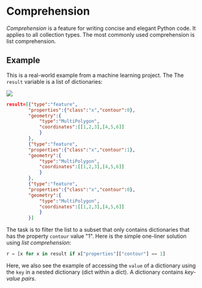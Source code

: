 # Comprehension
*Comprehension* is a feature for writing concise and elegant Python code.
It applies to all collection types. The most commonly used comprehension is list comprehension.

## Example
This is a real-world example from a machine learning project. The The `result` variable is a list of dictionaries:

![](https://github.com/wcj365/python-stats-dataviz/blob/master/images/comprehension_example.jpg)
```json
result=[{"type":"feature",
        "properties":{"class":"x","contour":0},
        "geometry":{
            "type":"MultiPolygon",
            "coordinates":[[1,2,3],[4,5,6]]
            }
        },
        {"type":"feature",
        "properties":{"class":"x","contour":1},
        "geometry":{
            "type":"MultiPolygon",
            "coordinates":[[1,2,3],[4,5,6]]
            }
        },
        {"type":"feature",
        "properties":{"class":"x","contour":0},
        "geometry":{
            "type":"MultiPolygon",
            "coordinates":[[1,2,3],[4,5,6]]
            }
        }]
```

The task is to filter the list to a subset that only contains dictionaries that has the property `contour` value "1".
Here is the simple one-liner solution using *list comprehension*:

```python
r = [x for x in result if x["properties"]["contour"] == 1]
```

Here, we also see the example of accessing the `value` of a dictionary using the `key` in a nested dictionary (dict within a dict). A dictionary contains *key-value pairs*.
